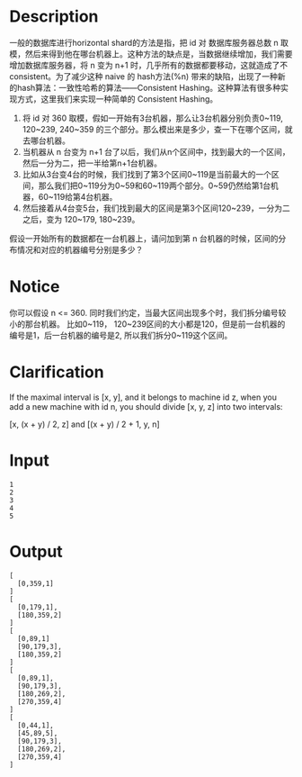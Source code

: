 # Description

一般的数据库进行horizontal shard的方法是指，把 id 对 数据库服务器总数 n 取模，然后来得到他在哪台机器上。这种方法的缺点是，当数据继续增加，我们需要增加数据库服务器，将 n 变为 n+1 时，几乎所有的数据都要移动，这就造成了不 consistent。为了减少这种 naive 的 hash方法(%n) 带来的缺陷，出现了一种新的hash算法：一致性哈希的算法——Consistent Hashing。这种算法有很多种实现方式，这里我们来实现一种简单的 Consistent Hashing。

1. 将 id 对 360 取模，假如一开始有3台机器，那么让3台机器分别负责0~119, 120~239, 240~359 的三个部分。那么模出来是多少，查一下在哪个区间，就去哪台机器。
2. 当机器从 n 台变为 n+1 台了以后，我们从n个区间中，找到最大的一个区间，然后一分为二，把一半给第n+1台机器。
2. 比如从3台变4台的时候，我们找到了第3个区间0~119是当前最大的一个区间，那么我们把0~119分为0~59和60~119两个部分。0~59仍然给第1台机器，60~119给第4台机器。
4. 然后接着从4台变5台，我们找到最大的区间是第3个区间120~239，一分为二之后，变为 120~179, 180~239。

假设一开始所有的数据都在一台机器上，请问加到第 n 台机器的时候，区间的分布情况和对应的机器编号分别是多少？


# Notice

你可以假设 n <= 360. 同时我们约定，当最大区间出现多个时，我们拆分编号较小的那台机器。
比如0~119， 120~239区间的大小都是120，但是前一台机器的编号是1，后一台机器的编号是2, 所以我们拆分0~119这个区间。

# Clarification

If the maximal interval is [x, y], and it belongs to machine id z, when you add a new machine with id n, you should divide [x, y, z] into two intervals:

[x, (x + y) / 2, z] and [(x + y) / 2 + 1, y, n]

# Input
```
1
2
3
4
5
```

# Output
```
[
  [0,359,1]
]
[
  [0,179,1],
  [180,359,2]
]
[
  [0,89,1]
  [90,179,3],
  [180,359,2]
]
[
  [0,89,1],
  [90,179,3],
  [180,269,2],
  [270,359,4]
]
[
  [0,44,1],
  [45,89,5],
  [90,179,3],
  [180,269,2],
  [270,359,4]
]
```
